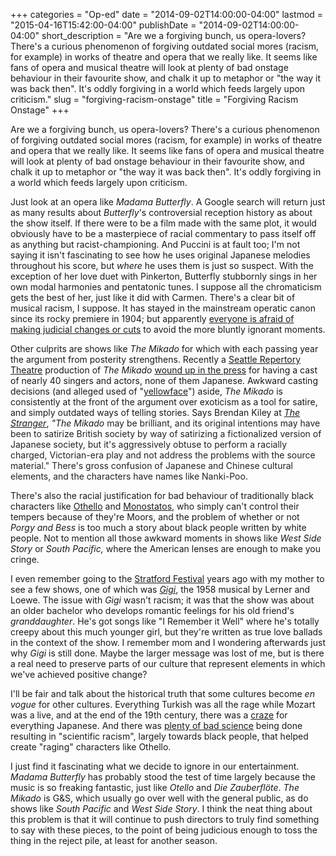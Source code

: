 +++
categories = "Op-ed"
date = "2014-09-02T14:00:00-04:00"
lastmod = "2015-04-16T15:42:00-04:00"
publishDate = "2014-09-02T14:00:00-04:00"
short_description = "Are we a forgiving bunch, us opera-lovers?  There's a curious phenomenon of forgiving outdated social mores (racism, for example) in works of theatre and opera that we really like. It seems like fans of opera and musical theatre will look at plenty of bad onstage behaviour in their favourite show, and chalk it up to metaphor or \"the way it was back then\". It's oddly forgiving in a world which feeds largely upon criticism."
slug = "forgiving-racism-onstage"
title = "Forgiving Racism Onstage"
+++

Are we a forgiving bunch, us opera-lovers? There's a curious phenomenon of forgiving outdated social mores (racism, for example) in works of theatre and opera that we really like. It seems like fans of opera and musical theatre will look at plenty of bad onstage behaviour in their favourite show, and chalk it up to metaphor or "the way it was back then". It's oddly forgiving in a world which feeds largely upon criticism.

Just look at an opera like _Madama Butterfly_. A Google search will return just as many results about _Butterfly_'s controversial reception history as about the show itself. If there were to be a film made with the same plot, it would obviously have to be a masterpiece of racial commentary to pass itself off as anything but racist-championing. And Puccini is at fault too; I'm not saying it isn't fascinating to see how he uses original Japanese melodies throughout his score, but _where_ he uses them is just so suspect. With the exception of her love duet with Pinkerton, Butterfly stubbornly sings in her own modal harmonies and pentatonic tunes. I suppose all the chromaticism gets the best of her, just like it did with Carmen. There's a clear bit of musical racism, I suppose. It has stayed in the mainstream operatic canon since its rocky premiere in 1904; but apparently [everyone is afraid of making judicial changes or cuts](http://www.telegraph.co.uk/news/uknews/1542633/Opera-expert-says-Puccinis-Butterfly-is-racist.html) to avoid the more bluntly ignorant moments.

Other culprits are shows like _The Mikado_ for which with each passing year the argument from posterity strengthens. Recently a [Seattle Repertory Theatre](https://www.seattlerep.org/) production of _The Mikado_ [wound up in the press](http://www.thestranger.com/seattle/the-problem-with-the-mikado/Content?oid=20174728) for having a cast of nearly 40 singers and actors, none of them Japanese. Awkward casting decisions (and alleged used of "[yellowface](http://www.nikkeiview.com/blog/2013/05/its-time-to-take-the-offensive-yellowface-of-the-mikado-off-the-stage/)") aside, _The Mikado_ is consistently at the front of the argument over exoticism as a tool for satire, and simply outdated ways of telling stories. Says Brendan Kiley at [_The Stranger_](http://www.thestranger.com/seattle/the-problem-with-the-mikado/Content?oid=20174728), _"The Mikado_<span style="color: #222222;"> may be brilliant, and its original intentions may have been to satirize British society by way of satirizing a fictionalized version of Japanese society, but it's aggressively obtuse to perform a racially charged, Victorian-era play and not address the problems with the source material." There's gross confusion of Japanese and Chinese cultural elements, and the characters have names like Nanki-Poo.</span>

There's also the racial justification for bad behaviour of traditionally black characters like [Othello](http://dramatica.com/analysis/othello#mc) and [Monostatos](http://www.theguardian.com/music/2008/jul/09/classicalmusicandopera.comment), who simply can't control their tempers because of they're Moors, and the problem of whether or not _Porgy and Bess_ is too much a story about black people written by white people. Not to mention all those awkward moments in shows like _West Side Story_ or _South Pacific,_ where the American lenses are enough to make you cringe.

I even remember going to the [Stratford Festival](http://www.stratfordfestival.ca/) years ago with my mother to see a few shows, one of which was [_Gigi_](http://en.wikipedia.org/wiki/Gigi_(musical)), the 1958 musical by Lerner and Loewe. The issue with _Gigi_ wasn't racism; it was that the show was about an older bachelor who develops romantic feelings for his old friend's _granddaughter_. He's got songs like "I Remember it Well" where he's totally creepy about this much younger girl, but they're written as true love ballads in the context of the show. I remember mom and I wondering afterwards just why _Gigi_ is still done. Maybe the larger message was lost of me, but is there a real need to preserve parts of our culture that represent elements in which we've achieved positive change?

I'll be fair and talk about the historical truth that some cultures become _en vogue_ for other cultures. Everything Turkish was all the rage while Mozart was a live, and at the end of the 19th century, there was a [craze](http://en.wikipedia.org/wiki/Japonism) for everything Japanese. And there was [plenty of bad science](http://en.wikipedia.org/wiki/Scientific_racism) being done resulting in "scientific racism", largely towards black people, that helped create "raging" characters like Othello.

I just find it fascinating what we decide to ignore in our entertainment. _Madama Butterfly_ has probably stood the test of time largely because the music is so freaking fantastic, just like _Otello_ and _Die Zauberflöte_. _The Mikado_ is G&S, which usually go over well with the general public, as do shows like _South Pacific_ and _West Side Story_. I think the neat thing about this problem is that it will continue to push directors to truly find something to say with these pieces, to the point of being judicious enough to toss the thing in the reject pile, at least for another season.
